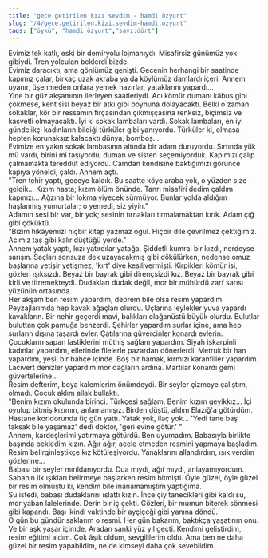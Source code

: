```yaml
---
title: "gece getirilen kızı sevdim - hamdi özyurt"
slug: "/4/gece.getirilen.kizi.sevdim-hamdi.ozyurt"
tags: ["öykü", "hamdi özyurt","sayı:dört"]
---
```

Evimiz tek katlı, eski bir demiryolu lojmanıydı. Misafirsiz günümüz yok
gibiydi. Tren yolcuları beklerdi bizde.\
Evimiz daracıktı, ama gönlümüz genişti. Gecenin herhangi bir saatinde
kapımız çalar, birkaç uzak akraba ya da köylümüz damlardı içeri. Annem
uyanır, üşenmeden onlara yemek hazırlar, yataklarını yapardı...\
Yine bir güz akşamının ilerleyen saatleriydi. Acı kömür dumanı kâbus
gibi çökmese, kent sisi beyaz bir atkı gibi boynuna dolayacaktı. Belki o
zaman sokaklar, kör bir ressamın fırçasından çıkmışçasına renksiz,
biçimsiz ve kasvetli olmayacaktı. İyi ki sokak lambaları vardı. Sokak
lambaları, en iyi gündelikçi kadınların bildiği türküler gibi yanıyordu.
Türküler ki, olmasa hepten korunaksız kalacaktı dünya, bomboş...\
Evimize en yakın sokak lambasının altında bir adam duruyordu. Sırtında
yük mü vardı, birini mi taşıyordu, duman ve sisten seçemiyorduk.
Kapımızı çalıp çalmamakta tereddüt ediyordu. Camdan kendisine
baktığımızı görünce kapıya yöneldi, çaldı. Annem açtı.\
"Tren tehir yaptı, geceye kaldık. Bu saatte köye araba yok, o yüzden
size geldik... Kızım hasta; kızım ölüm önünde. Tanrı misafiri dedim
çaldım kapınızı... Ağzına bir lokma yiyecek sürmüyor. Bunlar yolda
aldığım haşlanmış yumurtalar; o yemedi, siz yiyin."\
Adamın sesi bir var, bir yok; sesinin tırnakları tırmalamaktan kırık.
Adam çığ gibi çöküktü.\
"Bizim hikâyemizi hiçbir kitap yazmaz oğul. Hiçbir dile çevrilmez
çektiğimiz. Acımız taş gibi kalır düştüğü yerde."\
Annem yatak yaptı, kızı yatırdılar yatağa. Şiddetli kumral bir kızdı,
nerdeyse sarışın. Saçları sonsuza dek uzayacakmış gibi dökülürken,
nedense omuz başlarına yetişir yetişmez, 'kırt' diye kesilivermişti.
Kirpikleri kömür isi, gözleri ışıksızdı. Beyaz bir bayrak gibi
dirençsizdi kız. Beyaz bir bayrak gibi kirli ve titremekteydi. Dudakları
dudak değil, mor bir mühürdü zarf sarısı yüzünün ortasında.\
Her akşam ben resim yapardım, deprem bile olsa resim yapardım.
Peyzajlarımda hep kavak ağaçları olurdu. Uçlarına leylekler yuva yapardı
kavakların. Bir nehir geçerdi mavi, balıkları olağanüstü büyük olurdu.
Bulutlar buluttan çok pamuğa benzerdi. Şehirler yapardım surlar içine,
ama hep surların dışına taşardı evler. Çatılarına güvercinler konardı
evlerin. Çocukların sapan lastiklerini müthiş sağlam yapardım. Siyah
iskarpinli kadınlar yapardım, ellerinde filelerle pazardan dönerlerdi.
Metruk bir han yapardım, yeşil bir bahçe içinde. Boş bir hamak, kırmızı
karanfiller yapardım. Lacivert denizler yapardım mor dağların ardına.
Martılar konardı gemi güvertelerine...\
Resim defterim, boya kalemlerim önümdeydi. Bir şeyler çizmeye çalıştım,
olmadı. Çocuk aklım allak bullaktı.\
"Benim kızım okulunda birinci. Türkçesi sağlam. Benim kızım geyikkız...
İçi oyulup bitmiş kızımın, anlamamışız. Birden düştü, aldım Elazığ'a
götürdüm. Hastane koridorunda üç gün yattı. Yatak yok, ilaç yok... 'Yedi
tane baş taksak bile yaşamaz' dedi doktor, 'geri evine götür.' "\
Annem, kardeşlerimi yatırmaya götürdü. Ben uyumadım. Babasıyla birlikte
başında bekledim kızın. Ağır ağır, acele etmeden resmini yapmaya
başladım. Resim belirginleştikçe kız kötüleşiyordu. Yanaklarını
allandırdım, ışık verdim gözlerine...\
Babası bir şeyler mırıldanıyordu. Dua mıydı, ağıt mıydı,
anlayamıyordum.\
Sabahın ilk ışıkları belirmeye başlarken resim bitmişti. Öyle güzel,
öyle güzel bir resim olmuştu ki, kendim bile inanamamıştım yaptığıma.\
Su istedi, babası dudaklarını ıslattı kızın. İnce çiy tanecikleri gibi
kaldı su, mor yaban lalelerinde. Derin bir iç çekti. Gözleri, bir mumun
biterek sönmesi gibi kapandı. Başı ikindi vaktinde bir ayçiçeği gibi
yanına döndü.\
O gün bu gündür saklarım o resmi. Her gün bakarım, baktıkça yaşatırım
onu. Ve bir aşk yaşar içimde. Aradan sanki yüz yıl geçti. Kendimi
geliştirdim, resim eğitimi aldım. Çok âşık oldum, sevgililerim oldu. Ama
ben ne daha güzel bir resim yapabildim, ne de kimseyi daha
çok sevebildim.
